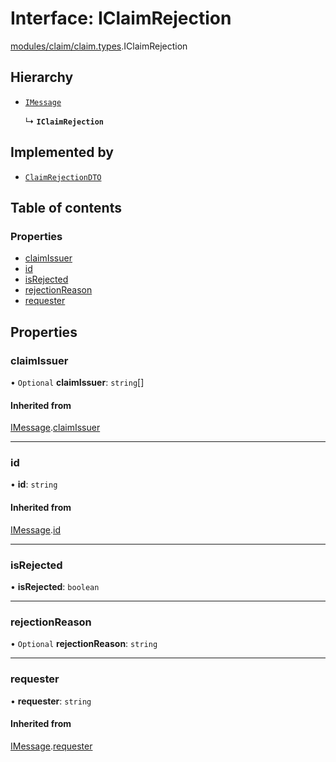 # Interface: IClaimRejection

[modules/claim/claim.types](../modules/modules_claim_claim_types.md).IClaimRejection

## Hierarchy

- [`IMessage`](modules_claim_claim_types.IMessage.md)

  ↳ **`IClaimRejection`**

## Implemented by

- [`ClaimRejectionDTO`](../classes/modules_claim_claim_dto.ClaimRejectionDTO.md)

## Table of contents

### Properties

- [claimIssuer](modules_claim_claim_types.IClaimRejection.md#claimissuer)
- [id](modules_claim_claim_types.IClaimRejection.md#id)
- [isRejected](modules_claim_claim_types.IClaimRejection.md#isrejected)
- [rejectionReason](modules_claim_claim_types.IClaimRejection.md#rejectionreason)
- [requester](modules_claim_claim_types.IClaimRejection.md#requester)

## Properties

### claimIssuer

• `Optional` **claimIssuer**: `string`[]

#### Inherited from

[IMessage](modules_claim_claim_types.IMessage.md).[claimIssuer](modules_claim_claim_types.IMessage.md#claimissuer)

___

### id

• **id**: `string`

#### Inherited from

[IMessage](modules_claim_claim_types.IMessage.md).[id](modules_claim_claim_types.IMessage.md#id)

___

### isRejected

• **isRejected**: `boolean`

___

### rejectionReason

• `Optional` **rejectionReason**: `string`

___

### requester

• **requester**: `string`

#### Inherited from

[IMessage](modules_claim_claim_types.IMessage.md).[requester](modules_claim_claim_types.IMessage.md#requester)
